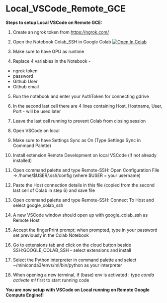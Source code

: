 # Local_VSCode_Remote_GCE

**Steps to setup Local VSCode on Remote GCE:**

1. Create an ngrok token from https://ngrok.com/

2. Open the Notebook Colab_SSH in Google Colab  [![Open In Colab](https://colab.research.google.com/assets/colab-badge.svg)](https://colab.research.google.com/github/sciencepal/Local_VSCode_Remote_GCE/blob/main/Colab_SSH.ipynb)

3. Make sure to have GPU as runtime

4. Replace 4 variables in the Notebook - 

<ul>
  <li>ngrok token</li>
  <li>password</li>
  <li>Github User</li>
  <li>Github email</li>
</ul>

5. Run the notebook and enter your AuthToken for connecting gdrive

6. In the second last cell there are 4 lines containing Host, Hostname, User, Port - will be used later

7. Leave the last cell running to prevent Colab from closing session 

8. Open VSCode on local

9. Make sure to have Settings Sync as On (Type Settings Sync in Command Palette)

10. Install extension Remote Development on local VSCode (if not already installed)

11. Open command palette and type Remote-SSH: Open Configuration File -> /home/$USER/.ssh/config (where $USER = your username)

12. Paste the Host connection details in this file (copied from the second last cell of Colab in step 6) and save file

13. Open command palette and type Remote-SSH: Connect To Host and select google_colab_ssh

14. A new VSCode window should open up with google_colab_ssh as Remote Host

15. Accept the fingerPrint prompt; when prompted, type in your password set previously in the Colab Notebook

16. Go to extensions tab and click on the cloud button beside SSH:GOOGLE_COLAB_SSH - select extensions and install

17. Select the Python interpreter in command palette and select ~/miniconda3/envs/ml/bin/python as your interpreter

18. When opening a new terminal, if (base) env is activated : type *conda activate ml* first to start running code

**You are now setup with VSCode on Local running on Remote Google Compute Engine!!**
